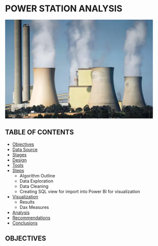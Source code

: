 # POWER STATION ANALYSIS
![Power Station](assets/images/Station_image.png)
## TABLE OF CONTENTS
- [Objectives](#underline)
- [Data Source](#underline)
- [Stages](#underline)
- [Design](#underline)
- [Tools](#underline)
- [Steps](#underline)
  -  Algorithm Outline
  -  Data Exploration
  -  Data Cleaning
  -  Creating SQL view for import into Power BI for visualization
- [Visualization](#underline)
  -  Results
  -  Dax Measures
- [Analysis](#underline)
- [Recommendations](#underline)
- [Conclusions](#underline)


## OBJECTIVES
 

